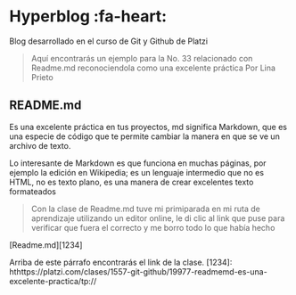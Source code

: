 # Hyperblog :fa-heart:
Blog desarrollado en el curso de Git y Github de Platzi

>Aquí encontrarás un ejemplo para la No. 33 relacionado con Readme.md reconociendola como una excelente práctica
>Por Lina Prieto

## README.md 

Es una excelente práctica en tus proyectos, md significa Markdown, que es una especie de código que te permite cambiar la manera en que se ve un archivo de texto.

Lo interesante de Markdown es que funciona en muchas páginas, por ejemplo la edición en Wikipedia; es un lenguaje intermedio que no es HTML, no es texto plano, es una manera de crear excelentes texto formateados

>Con la clase de Readme.md tuve mi primiparada en mi ruta de aprendizaje utilizando un editor online, le di clic al link que puse para verificar que fuera el correcto y me borro todo lo que había hecho
>

[Readme.md][1234]

Arriba de este párrafo encontrarás el link de la clase.
[1234]: hthttps://platzi.com/clases/1557-git-github/19977-readmemd-es-una-excelente-practica/tp://
